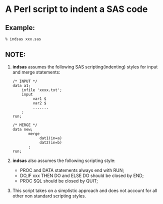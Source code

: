 # A Perl script to indent a SAS code

## Example: 
```bash
% indsas xxx.sas
```

## NOTE: 
1) **indsas** assumes the following SAS scripting(indenting) styles for input and merge statements: 

    ```sas
    /* INPUT */ 
    data a1; 
        infile 'xxxx.txt'; 
        input 
             var1 $ 
             var2 $ 
             ....... 
        ; 
    run; 

    /* MERGE */
    data new; 
           merge 
                dat1(in=a) 
                dat2(in=b) 
           ; 
    run; 
    ```
    
2) **indsas** also assumes the following scripting style: 
    - PROC and DATA statements always end with RUN;
    - DO,IF xxx THEN DO and ELSE DO should be closed by END;
    - PROC SQL should be closed by QUIT; 

3) This script takes on a simplistic approach and does not account for all other non standard scripting styles. 

